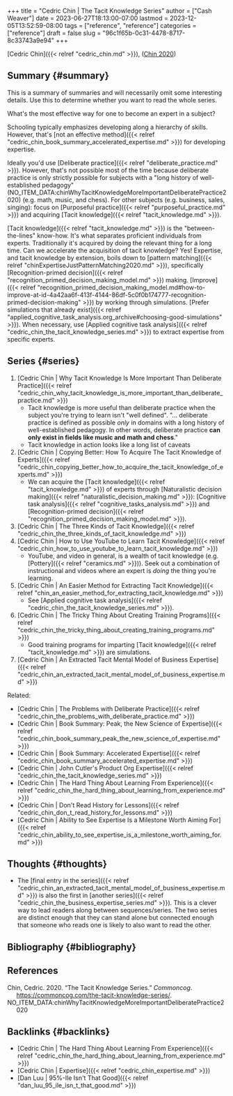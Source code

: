 +++
title = "Cedric Chin | The Tacit Knowledge Series"
author = ["Cash Weaver"]
date = 2023-06-27T18:13:00-07:00
lastmod = 2023-12-05T13:52:59-08:00
tags = ["reference", "reference"]
categories = ["reference"]
draft = false
slug = "96c1f65b-0c31-4478-8717-8c33743a9e94"
+++

[Cedric Chin]({{< relref "cedric_chin.md" >}}), (<a href="#citeproc_bib_item_1">Chin 2020</a>)


## Summary {#summary}

This is a summary of summaries and will necessarily omit some interesting details. Use this to determine whether you want to read the whole series.

What's the most effective way for one to become an expert in a subject?

Schooling typically emphasizes developing along a hierarchy of skills. However, that's [not an effective method]({{< relref "cedric_chin_book_summary_accelerated_expertise.md" >}}) for developing expertise.

Ideally you'd use [Deliberate practice]({{< relref "deliberate_practice.md" >}}). However, that's not possible most of the time because deliberate practice is only strictly possible for subjects with a "long history of well-established pedagogy" (NO_ITEM_DATA:chinWhyTacitKnowledgeMoreImportantDeliberatePractice2020) (e.g. math, music, and chess). For other subjects (e.g. business, sales, singing): focus on [Purposeful practice]({{< relref "purposeful_practice.md" >}}) and acquiring [Tacit knowledge]({{< relref "tacit_knowledge.md" >}}).

[Tacit knowledge]({{< relref "tacit_knowledge.md" >}}) is the "between-the-lines" know-how. It's what separates proficient individuals from experts. Traditionally it's acquired by doing the relevant thing for a long time. Can we accelerate the acquisition of tacit knowledge? Yes! Expertise, and tacit knowledge by extension, boils down to [pattern matching]({{< relref "chinExpertiseJustPatternMatching2020.md" >}}), specifically [Recognition-primed decision]({{< relref "recognition_primed_decision_making_model.md" >}}) making. [Improve]({{< relref "recognition_primed_decision_making_model.md#how-to-improve-at-id-4a42aa6f-413f-4144-86df-5c0f0b174777-recognition-primed-decision-making" >}}) by working through simulations. [Prefer simulations that already exist]({{< relref "applied_cognitive_task_analysis.org_archive#choosing-good-simulations" >}}). When necessary, use [Applied cognitive task analysis]({{< relref "cedric_chin_the_tacit_knowledge_series.md" >}}) to extract expertise from specific experts.


## Series {#series}

1.  [Cedric Chin | Why Tacit Knowledge Is More Important Than Deliberate Practice]({{< relref "cedric_chin_why_tacit_knowledge_is_more_important_than_deliberate_practice.md" >}})
    -   Tacit knowledge is more useful than deliberate practice when the subject you're trying to learn isn't "well defined". "... deliberate practice is defined as possible _only_ in domains with a long history of well-established pedagogy. In other words, deliberate practice **can only exist in fields like music and math and chess**."
    -   Tacit knowledge in action looks like a long list of caveats
2.  [Cedric Chin | Copying Better: How To Acquire The Tacit Knowledge of Experts]({{< relref "cedric_chin_copying_better_how_to_acquire_the_tacit_knowledge_of_experts.md" >}})
    -   We can acquire the [Tacit knowledge]({{< relref "tacit_knowledge.md" >}}) of experts through [Naturalistic decision making]({{< relref "naturalistic_decision_making.md" >}}): [Cognitive task analysis]({{< relref "cognitive_tasks_analysis.md" >}}) and [Recognition-primed decision]({{< relref "recognition_primed_decision_making_model.md" >}}).
3.  [Cedric Chin | The Three Kinds of Tacit Knowledge]({{< relref "cedric_chin_the_three_kinds_of_tacit_knowledge.md" >}})
4.  [Cedric Chin | How to Use YouTube to Learn Tacit Knowledge]({{< relref "cedric_chin_how_to_use_youtube_to_learn_tacit_knowledge.md" >}})
    -   YouTube, and video in general, is a wealth of tacit knowledge (e.g. [Pottery]({{< relref "ceramics.md" >}})). Seek out a combination of instructional and videos where an expert is _doing_ the thing you're learning.
5.  [Cedric Chin | An Easier Method for Extracting Tacit Knowledge]({{< relref "chin_an_easier_method_for_extracting_tacit_knowledge.md" >}})
    -   See [Applied cognitive task analysis]({{< relref "cedric_chin_the_tacit_knowledge_series.md" >}}).
6.  [Cedric Chin | The Tricky Thing About Creating Training Programs]({{< relref "cedric_chin_the_tricky_thing_about_creating_training_programs.md" >}})
    -   Good training programs for imparting [Tacit knowledge]({{< relref "tacit_knowledge.md" >}}) are simulations.
7.  [Cedric Chin | An Extracted Tacit Mental Model of Business Expertise]({{< relref "cedric_chin_an_extracted_tacit_mental_model_of_business_expertise.md" >}})

Related:

-   [Cedric Chin | The Problems with Deliberate Practice]({{< relref "cedric_chin_the_problems_with_deliberate_practice.md" >}})
-   [Cedric Chin | Book Summary: Peak, the New Science of Expertise]({{< relref "cedric_chin_book_summary_peak_the_new_science_of_expertise.md" >}})
-   [Cedric Chin | Book Summary: Accelerated Expertise]({{< relref "cedric_chin_book_summary_accelerated_expertise.md" >}})
-   [Cedric Chin | John Cutler's Product Org Expertise]({{< relref "cedric_chin_the_tacit_knowledge_series.md" >}})
-   [Cedric Chin | The Hard Thing About Learning From Experience]({{< relref "cedric_chin_the_hard_thing_about_learning_from_experience.md" >}})
-   [Cedric Chin | Don't Read History for Lessons]({{< relref "cedric_chin_don_t_read_history_for_lessons.md" >}})
-   [Cedric Chin | Ability to See Expertise Is a Milestone Worth Aiming For]({{< relref "cedric_chin_ability_to_see_expertise_is_a_milestone_worth_aiming_for.md" >}})


## Thoughts {#thoughts}

-   The [final entry in the series]({{< relref "cedric_chin_an_extracted_tacit_mental_model_of_business_expertise.md" >}}) is also the first in [another series]({{< relref "cedric_chin_the_business_expertise_series.md" >}}). This is a clever way to lead readers along between sequences/series. The two series are distinct enough that they can stand alone but connected enough that someone who reads one is likely to also want to read the other.


## Bibliography {#bibliography}

## References

<style>.csl-entry{text-indent: -1.5em; margin-left: 1.5em;}</style><div class="csl-bib-body">
  <div class="csl-entry"><a id="citeproc_bib_item_1"></a>Chin, Cedric. 2020. “The Tacit Knowledge Series.” <i>Commoncog</i>. <a href="https://commoncog.com/the-tacit-knowledge-series/">https://commoncog.com/the-tacit-knowledge-series/</a>.</div>
  <div class="csl-entry">NO_ITEM_DATA:chinWhyTacitKnowledgeMoreImportantDeliberatePractice2020</div>
</div>


## Backlinks {#backlinks}

-   [Cedric Chin | The Hard Thing About Learning From Experience]({{< relref "cedric_chin_the_hard_thing_about_learning_from_experience.md" >}})
-   [Cedric Chin | Expertise]({{< relref "cedric_chin_expertise.md" >}})
-   [Dan Luu | 95%-Ile Isn't That Good]({{< relref "dan_luu_95_ile_isn_t_that_good.md" >}})
